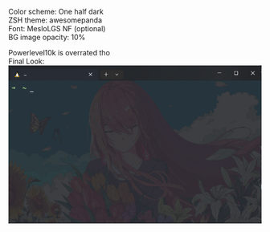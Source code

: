 Color scheme: One half dark <br>
ZSH theme: awesomepanda <br>
Font: MesloLGS NF (optional) <br>
BG image opacity: 10% <br>

Powerlevel10k is overrated tho <br>
Final Look: <br>
![final](bg/final_look.png)
